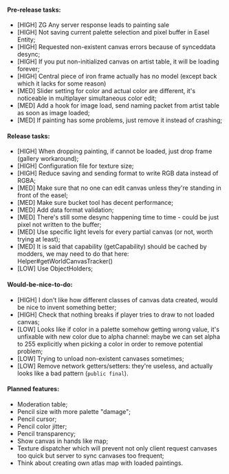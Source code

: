 #### Pre-release tasks:

* \[HIGH\] ZG Any server response leads to painting sale
* \[HIGH\] Not saving current palette selection and pixel buffer in Easel Entity;
* \[HIGH\] Requested non-existent canvas errors because of synceddata desync;
* \[HIGH\] If you put non-initialized canvas on artist table, it will be loading forever;
* \[HIGH\] Central piece of iron frame actually has no model (except back which it lacks for some reason)
* \[MED\] Slider setting for color and actual color are different, it's noticeable in multiplayer simultaneous color edit;
* \[MED\] Add a hook for image load, send naming packet from artist table as soon as image loaded;
* \[MED\] If painting has some problems, just remove it instead of crashing;

#### Release tasks:

* \[HIGH\] When dropping painting, if cannot be loaded, just drop frame (gallery workaround);
* \[HIGH\] Configuration file for texture size;
* \[HIGH\] Reduce saving and sending format to write RGB data instead of RGBA;
* \[MED\] Make sure that no one can edit canvas unless they're standing in front of the easel;
* \[MED\] Make sure bucket tool has decent performance;
* \[MED\] Add data format validation;
* \[MED\] There's still some desync happening time to time - could be just pixel not written to the buffer;
* \[MED\] Use specific light levels for every partial canvas (or not, worth trying at least);
* \[MED\] It is said that capability (getCapability) should be cached by modders, we may need to do that here: Helper#getWorldCanvasTracker()
* \[LOW\] Use ObjectHolders;
  
#### Would-be-nice-to-do:

* \[HIGH\] I don't like how different classes of canvas data created, would be nice to invent something better;
* \[HIGH\] Check that nothing breaks if player tries to draw to not loaded canvas;
* \[LOW\] Looks like if color in a palette somehow getting wrong value, it's unfixable with new color due to alpha channel: maybe we can set alpha to 255 explicitly when picking a color in order to remove potential problem;
* \[LOW\] Trying to unload non-existent canvases sometimes;
* \[LOW\] Remove network getters/setters: they're useless, and actually looks like a bad pattern (`public final`).

#### Planned features:

* Moderation table;
* Pencil size with more palette "damage";
* Pencil cursor;
* Pencil color jitter;
* Pencil transparency;
* Show canvas in hands like map;
* Texture dispatcher which will prevent not only client request canvases too quick but server to sync canvases too frequent;
* Think about creating own atlas map with loaded paintings.